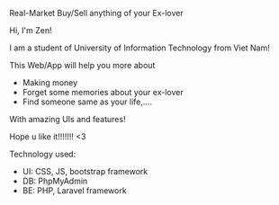  Real-Market
Buy/Sell anything of your Ex-lover

Hi, I'm Zen!

I am a student of University of Information Technology from Viet Nam!


This Web/App will help you more about 
- Making money
- Forget some memories about your ex-lover
- Find someone same as your life,....

With amazing UIs and features!

Hope u like it!!!!!!! <3

Technology used: 
+ UI: CSS, JS, bootstrap framework
+ DB: PhpMyAdmin
+ BE: PHP, Laravel framework
